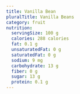 ```yaml
---
title: Vanilla Bean
pluralTitle: Vanilla Beans
category: fruit
nutrition:
  servingSize: 100 g
  calories: 288 calories
  fat: 0.1 g
  unsaturatedFat: 0 g
  saturatedFat: 0 g
  sodium: 9 mg
  carbohydrate: 13 g
  fiber: 0 g
  sugar: 13 g
  protein: 0.1 g
---
```

